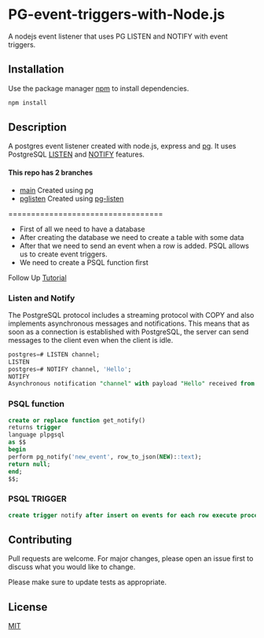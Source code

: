 # PG-event-triggers-with-Node.js

A nodejs event listener that uses PG LISTEN and NOTIFY with event triggers.

## Installation

Use the package manager [npm](https://nodejs.org/en/download/) to install dependencies.

```bash
npm install
```

## Description

A postgres event listener created with node.js, express and [pg](https://node-postgres.com/). It uses PostgreSQL [LISTEN](https://www.postgresql.org/docs/current/sql-listen.html) and [NOTIFY](https://www.postgresql.org/docs/current/sql-notify.html) features.

#### This repo has 2 branches
* [main](https://github.com/Prashantch265/PG-event-triggers-with-Node.js/tree/main) Created using pg
* [pglisten](https://github.com/Prashantch265/PG-event-triggers-with-Node.js/tree/pglisten) Created using [pg-listen](https://www.npmjs.com/package/pg-listen)
 
==================================

- First of all we need to have a database
- After creating the database we need to create a table with some data
- After that we need to send an event when a row is added. PSQL allows us to create event triggers.
- We need to create a PSQL function first

Follow Up [Tutorial](https://edernegrete.medium.com/psql-event-triggers-in-node-js-ec27a0ba9baa)

### Listen and Notify

The PostgreSQL protocol includes a streaming protocol with COPY and also implements asynchronous messages and notifications. This means that as soon as a connection is established with PostgreSQL, the server can send messages to the client even when the client is idle.

```sql
postgres=# LISTEN channel;
LISTEN
postgres=# NOTIFY channel, 'Hello';
NOTIFY
Asynchronous notification "channel" with payload "Hello" received from server process with PID 743.
```

### PSQL function

```sql
create or replace function get_notify()
returns trigger
language plpgsql
as $$
begin
perform pg_notify('new_event', row_to_json(NEW)::text);
return null;
end;
$$;
```

### PSQL TRIGGER

```sql
create trigger notify after insert on events for each row execute procedure get_notify();
```
## Contributing
Pull requests are welcome. For major changes, please open an issue first to discuss what you would like to change.

Please make sure to update tests as appropriate.

## License
[MIT](https://choosealicense.com/licenses/mit/)
